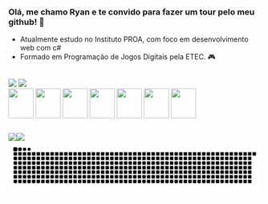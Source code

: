 ### Olá, me chamo Ryan e te convido para fazer um tour pelo meu github! 👋

- Atualmente estudo no Instituto PROA, com foco em desenvolvimento web com c#
- Formado em Programação de Jogos Digitais pela ETEC. 🎮

##

<div>
  <a href="https://github.com/gothwavy"></a>
  <img height="240em" src="https://github-readme-stats.vercel.app/api?username=gothwavy&theme=tokyonight&show_icons=false">
  <img height="240em" src="https://github-readme-stats.vercel.app/api/top-langs/?username=gothwavy&theme=tokyonight&langs_count=8"> 
</div>

<div style="display: inline_block;">
  <img align="center" height="60px" width="50px" src="https://cdn.jsdelivr.net/gh/devicons/devicon@latest/icons/html5/html5-plain.svg" />
  <img align="center" height="60px" width="50px" src="https://cdn.jsdelivr.net/gh/devicons/devicon@latest/icons/css3/css3-original.svg" />
  <img align="center" height="60px" width="50px" src="https://cdn.jsdelivr.net/gh/devicons/devicon@latest/icons/javascript/javascript-plain.svg" />
  <img align="center" height="60px" width="50px" src="https://cdn.jsdelivr.net/gh/devicons/devicon@latest/icons/react/react-original.svg" />
  <img align="center" height="60px" width="50px" src="https://cdn.jsdelivr.net/gh/devicons/devicon@latest/icons/python/python-original.svg" />
  <img align="center" height="60px" width="50px" src="https://cdn.jsdelivr.net/gh/devicons/devicon@latest/icons/csharp/csharp-plain.svg" />
  <img align="center" height="60px" width="50px" src="https://cdn.jsdelivr.net/gh/devicons/devicon@latest/icons/mysql/mysql-plain-wordmark.svg" />        
</div>

##

<div style="display: flex;">
  <a href="https://www.linkedin.com/in/ryanalmeidadev/" target="_blank"><img src="https://img.shields.io/badge/LinkedIn-0077B5?style=for-the-badge&logo=linkedin&logoColor=white"></a>
  <a href="mailto:ryanalmeidadev@gmail.com" target="_blank"><img src="https://img.shields.io/badge/Gmail-D14836?style=for-the-badge&logo=gmail&logoColor=white"></a>
</div>
<picture>
  <source media="(prefers-color-scheme: dark)" srcset="https://raw.githubusercontent.com/gothwavy/gothwavy/output/github-contribution-grid-snake-dark.svg">
  <source media="(prefers-color-scheme: light)" srcset="https://raw.githubusercontent.com/gothwavy/gothwavy/output/github-contribution-grid-snake.svg">
  <img alt="github contribution grid snake animation" src="https://raw.githubusercontent.com/gothwavy/gothwavy/output/github-contribution-grid-snake.svg">
</picture>
